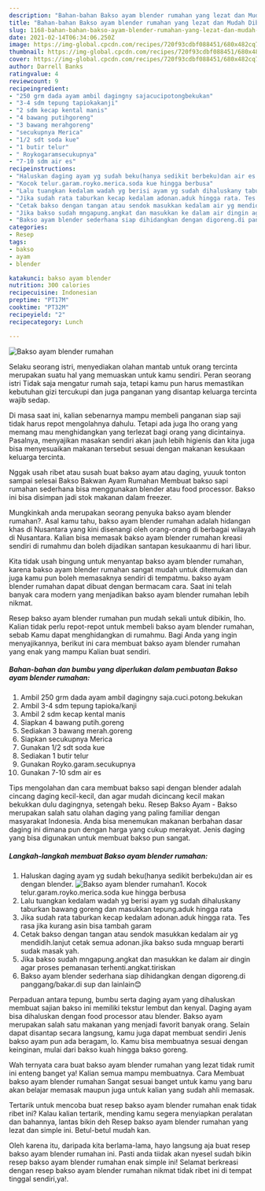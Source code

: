 ```yaml
---
description: "Bahan-bahan Bakso ayam blender rumahan yang lezat dan Mudah Dibuat"
title: "Bahan-bahan Bakso ayam blender rumahan yang lezat dan Mudah Dibuat"
slug: 1168-bahan-bahan-bakso-ayam-blender-rumahan-yang-lezat-dan-mudah-dibuat
date: 2021-02-14T06:34:06.250Z
image: https://img-global.cpcdn.com/recipes/720f93cdbf088451/680x482cq70/bakso-ayam-blender-rumahan-foto-resep-utama.jpg
thumbnail: https://img-global.cpcdn.com/recipes/720f93cdbf088451/680x482cq70/bakso-ayam-blender-rumahan-foto-resep-utama.jpg
cover: https://img-global.cpcdn.com/recipes/720f93cdbf088451/680x482cq70/bakso-ayam-blender-rumahan-foto-resep-utama.jpg
author: Darrell Banks
ratingvalue: 4
reviewcount: 9
recipeingredient:
- "250 grm dada ayam ambil dagingny sajacucipotongbekukan"
- "3-4 sdm tepung tapiokakanji"
- "2 sdm kecap kental manis"
- "4 bawang putihgoreng"
- "3 bawang merahgoreng"
- "secukupnya Merica"
- "1/2 sdt soda kue"
- "1 butir telur"
- " Roykogaramsecukupnya"
- "7-10 sdm air es"
recipeinstructions:
- "Haluskan daging ayam yg sudah beku(hanya sedikit berbeku)dan air es dengan blender."
- "Kocok telur.garam.royko.merica.soda kue hingga berbusa"
- "Lalu tuangkan kedalam wadah yg berisi ayam yg sudah dihaluskany taburkan bawang goreng dan masukkan tepung.aduk hingga rata"
- "Jika sudah rata taburkan kecap kedalam adonan.aduk hingga rata. Tes rasa jika kurang asin bisa tambah garam"
- "Cetak bakso dengan tangan atau sendok masukkan kedalam air yg mendidih.lanjut cetak semua adonan.jika bakso suda mnguap berarti sudak masak yah."
- "Jika bakso sudah mngapung.angkat dan masukkan ke dalam air dingin agar proses pemanasan terhenti.angkat.tiriskan"
- "Bakso ayam blender sederhana siap dihidangkan dengan digoreng.di panggang/bakar.di sup dan lainlain😊"
categories:
- Resep
tags:
- bakso
- ayam
- blender

katakunci: bakso ayam blender 
nutrition: 300 calories
recipecuisine: Indonesian
preptime: "PT17M"
cooktime: "PT32M"
recipeyield: "2"
recipecategory: Lunch

---
```



![Bakso ayam blender rumahan](https://img-global.cpcdn.com/recipes/720f93cdbf088451/680x482cq70/bakso-ayam-blender-rumahan-foto-resep-utama.jpg)

Selaku seorang istri, menyediakan olahan mantab untuk orang tercinta merupakan suatu hal yang memuaskan untuk kamu sendiri. Peran seorang istri Tidak saja mengatur rumah saja, tetapi kamu pun harus memastikan kebutuhan gizi tercukupi dan juga panganan yang disantap keluarga tercinta wajib sedap.

Di masa  saat ini, kalian sebenarnya mampu membeli panganan siap saji tidak harus repot mengolahnya dahulu. Tetapi ada juga lho orang yang memang mau menghidangkan yang terlezat bagi orang yang dicintainya. Pasalnya, menyajikan masakan sendiri akan jauh lebih higienis dan kita juga bisa menyesuaikan makanan tersebut sesuai dengan makanan kesukaan keluarga tercinta. 

Nggak usah ribet atau susah buat bakso ayam atau daging, yuuuk tonton sampai selesai Bakso Bakwan Ayam Rumahan Membuat bakso sapi rumahan sederhana bisa menggunakan blender atau food processor. Bakso ini bisa disimpan jadi stok makanan dalam freezer.

Mungkinkah anda merupakan seorang penyuka bakso ayam blender rumahan?. Asal kamu tahu, bakso ayam blender rumahan adalah hidangan khas di Nusantara yang kini disenangi oleh orang-orang di berbagai wilayah di Nusantara. Kalian bisa memasak bakso ayam blender rumahan kreasi sendiri di rumahmu dan boleh dijadikan santapan kesukaanmu di hari libur.

Kita tidak usah bingung untuk menyantap bakso ayam blender rumahan, karena bakso ayam blender rumahan sangat mudah untuk ditemukan dan juga kamu pun boleh memasaknya sendiri di tempatmu. bakso ayam blender rumahan dapat dibuat dengan bermacam cara. Saat ini telah banyak cara modern yang menjadikan bakso ayam blender rumahan lebih nikmat.

Resep bakso ayam blender rumahan pun mudah sekali untuk dibikin, lho. Kalian tidak perlu repot-repot untuk membeli bakso ayam blender rumahan, sebab Kamu dapat menghidangkan di rumahmu. Bagi Anda yang ingin menyajikannya, berikut ini cara membuat bakso ayam blender rumahan yang enak yang mampu Kalian buat sendiri.

<!--inarticleads1-->

##### Bahan-bahan dan bumbu yang diperlukan dalam pembuatan Bakso ayam blender rumahan:

1. Ambil 250 grm dada ayam ambil dagingny saja.cuci.potong.bekukan
1. Ambil 3-4 sdm tepung tapioka/kanji
1. Ambil 2 sdm kecap kental manis
1. Siapkan 4 bawang putih.goreng
1. Sediakan 3 bawang merah.goreng
1. Siapkan secukupnya Merica
1. Gunakan 1/2 sdt soda kue
1. Sediakan 1 butir telur
1. Gunakan  Royko.garam.secukupnya
1. Gunakan 7-10 sdm air es


Tips mengolahan dan cara membuat bakso sapi dengan blender adalah cincang daging kecil-kecil, dan agar mudah dicincang kecil makan bekukkan dulu dagingnya, setengah beku. Resep Bakso Ayam - Bakso merupakan salah satu olahan daging yang paling familiar dengan masyarakat Indonesia. Anda bisa menemukan makanan berbahan dasar daging ini dimana pun dengan harga yang cukup merakyat. Jenis daging yang bisa digunakan untuk membuat bakso pun sangat. 

<!--inarticleads2-->

##### Langkah-langkah membuat Bakso ayam blender rumahan:

1. Haluskan daging ayam yg sudah beku(hanya sedikit berbeku)dan air es dengan blender.
<img src="https://img-global.cpcdn.com/steps/28f1ea83f7c364e5/160x128cq70/bakso-ayam-blender-rumahan-langkah-memasak-1-foto.jpg" alt="Bakso ayam blender rumahan">1. Kocok telur.garam.royko.merica.soda kue hingga berbusa
1. Lalu tuangkan kedalam wadah yg berisi ayam yg sudah dihaluskany taburkan bawang goreng dan masukkan tepung.aduk hingga rata
1. Jika sudah rata taburkan kecap kedalam adonan.aduk hingga rata. Tes rasa jika kurang asin bisa tambah garam
1. Cetak bakso dengan tangan atau sendok masukkan kedalam air yg mendidih.lanjut cetak semua adonan.jika bakso suda mnguap berarti sudak masak yah.
1. Jika bakso sudah mngapung.angkat dan masukkan ke dalam air dingin agar proses pemanasan terhenti.angkat.tiriskan
1. Bakso ayam blender sederhana siap dihidangkan dengan digoreng.di panggang/bakar.di sup dan lainlain😊


Perpaduan antara tepung, bumbu serta daging ayam yang dihaluskan membuat sajian bakso ini memiliki tekstur lembut dan kenyal. Daging ayam bisa dihaluskan dengan food processor atau blender. Bakso ayam merupakan salah satu makanan yang menjadi favorit banyak orang. Selain dapat disantap secara langsung, kamu juga dapat membuat sendiri Jenis bakso ayam pun ada beragam, lo. Kamu bisa membuatnya sesuai dengan keinginan, mulai dari bakso kuah hingga bakso goreng. 

Wah ternyata cara buat bakso ayam blender rumahan yang lezat tidak rumit ini enteng banget ya! Kalian semua mampu membuatnya. Cara Membuat bakso ayam blender rumahan Sangat sesuai banget untuk kamu yang baru akan belajar memasak maupun juga untuk kalian yang sudah ahli memasak.

Tertarik untuk mencoba buat resep bakso ayam blender rumahan enak tidak ribet ini? Kalau kalian tertarik, mending kamu segera menyiapkan peralatan dan bahannya, lantas bikin deh Resep bakso ayam blender rumahan yang lezat dan simple ini. Betul-betul mudah kan. 

Oleh karena itu, daripada kita berlama-lama, hayo langsung aja buat resep bakso ayam blender rumahan ini. Pasti anda tiidak akan nyesel sudah bikin resep bakso ayam blender rumahan enak simple ini! Selamat berkreasi dengan resep bakso ayam blender rumahan nikmat tidak ribet ini di tempat tinggal sendiri,ya!.


